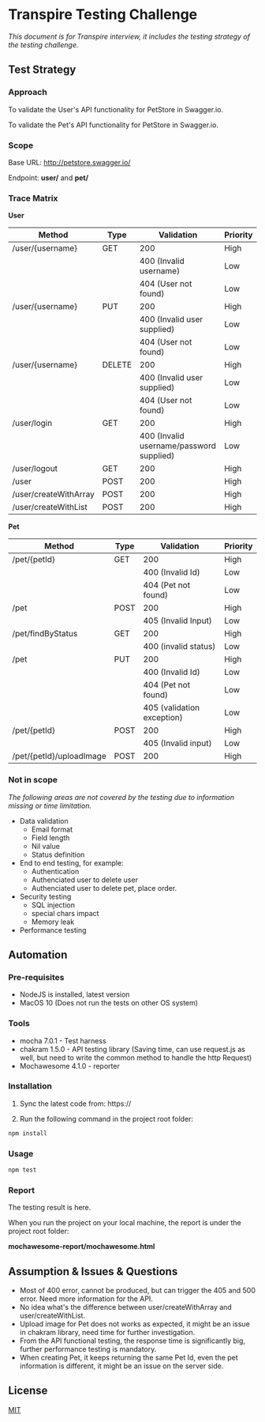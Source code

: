 # Transpire Testing Challenge

*This document is for Transpire interview, it includes the testing strategy of the testing challenge.*

## Test Strategy

### Approach

To validate the User's API functionality for PetStore in Swagger.io. 

To validate the Pet's API functionality for PetStore in Swagger.io. 

### Scope

Base URL: http://petstore.swagger.io/

Endpoint: **user/** and **pet/**

### Trace Matrix

**User**

| Method                | Type   | Validation                               | Priority |
| --------------------- | ------ | ---------------------------------------- | -------- |
| /user/{username}      | GET    | 200                                      | High     |
|                       |        | 400 (Invalid username)                   | Low      |
|                       |        | 404 (User not found)                     | Low      |
| /user/{username}      | PUT    | 200                                      | High     |
|                       |        | 400 (Invalid user supplied)              | Low      |
|                       |        | 404 (User not found)                     | Low      |
| /user/{username}      | DELETE | 200                                      | High     |
|                       |        | 400 (Invalid user supplied)              | Low      |
|                       |        | 404 (User not found)                     | Low      |
| /user/login           | GET    | 200                                      | High     |
|                       |        | 400 (Invalid username/password supplied) | Low      |
| /user/logout          | GET    | 200                                      | High     |
| /user                 | POST   | 200                                      | High     |
| /user/createWithArray | POST   | 200                                      | High     |
| /user/createWithList  | POST   | 200                                      | High     |

**Pet**

| Method                   | Type | Validation                 | Priority |
| ------------------------ | ---- | -------------------------- | -------- |
| /pet/{petId}             | GET  | 200                        | High     |
|                          |      | 400 (Invalid Id)           | Low      |
|                          |      | 404 (Pet not found)        | Low      |
| /pet                     | POST | 200                        | High     |
|                          |      | 405 (Invalid Input)        | Low      |
| /pet/findByStatus        | GET  | 200                        | High     |
|                          |      | 400 (invalid status)       | Low      |
| /pet                     | PUT  | 200                        | High     |
|                          |      | 400 (Invalid Id)           | Low      |
|                          |      | 404 (Pet not found)        | Low      |
|                          |      | 405 (validation exception) | Low      |
| /pet/{petId}             | POST | 200                        | High     |
|                          |      | 405 (Invalid input)        | Low      |
| /pet/{petId}/uploadImage | POST | 200                        | High     |

### Not in scope

*The following areas are not covered by the testing due to information missing or time limitation.*

- Data validation
  - Email format
  - Field length
  - Nil value
  - Status definition
- End to end testing, for example:
  - Authentication
  - Authenciated user to delete user
  - Authenciated user to delete pet, place order.
- Security testing
  - SQL injection
  - special chars impact
  - Memory leak
- Performance testing

## Automation

### Pre-requisites

- NodeJS is installed, latest version
- MacOS 10 (Does not run the tests on other OS system)

### Tools

- mocha 7.0.1 - Test harness
- chakram 1.5.0 - API testing library (Saving time, can use request.js as well, but need to write the common method to handle the http Request)
- Mochawesome 4.1.0 - reporter

### Installation

1. Sync the latest code from: https://

2. Run the following command in the project root folder:

```bash
npm install
```

### Usage

```python
npm test
```

### Report
The testing result is here.

When you run the project on your local machine, the report is under the project root folder: 

**mochawesome-report/mochawesome.html**

## Assumption & Issues & Questions

- Most of 400 error, cannot be produced, but can trigger the 405 and 500 error. Need more information for the API. 
- No idea what's the difference between user/createWithArray and user/createWithList.
- Upload image for Pet does not works as expected, it might be an issue in chakram library, need time for further investigation.
- From the API functional testing, the response time is significantly big, further performance testing is mandatory.
- When creating Pet, it keeps returning the same Pet Id, even the pet information is different, it might be an issue on the server side.



## License
[MIT](https://choosealicense.com/licenses/mit/)